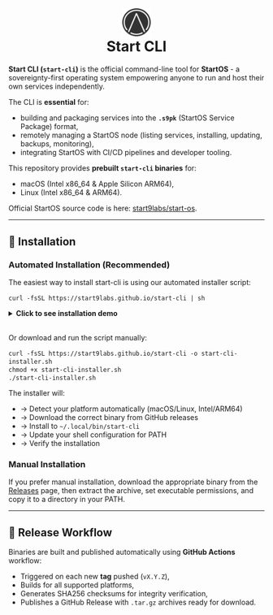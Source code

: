 <div align="center">
  <img src="https://raw.githubusercontent.com/Start9Labs/start-os/refs/heads/master/web/projects/shared/assets/img/icon.png" alt="Project Logo" width="11%" />
  <h1 style="margin-top: 0;">Start CLI</h1>
</div>

**Start CLI (`start-cli`)** is the official command-line tool for **StartOS** - a sovereignty-first operating system empowering anyone to run and host their own services independently.

The CLI is **essential** for:  
- building and packaging services into the **`.s9pk`** (StartOS Service Package) format,  
- remotely managing a StartOS node (listing services, installing, updating, backups, monitoring),  
- integrating StartOS with CI/CD pipelines and developer tooling.  

This repository provides **prebuilt `start-cli` binaries** for:  
- macOS (Intel x86_64 & Apple Silicon ARM64),  
- Linux (Intel x86_64 & ARM64).  

Official StartOS source code is here: [start9labs/start-os](https://github.com/start9labs/start-os).  

---

## 🔧 Installation

### Automated Installation (Recommended)

The easiest way to install start-cli is using our automated installer script:
```
curl -fsSL https://start9labs.github.io/start-cli | sh
```
<details>
  <summary><b>Click to see installation demo</b><br><br></summary>
  <img src=".github/start-cli-installer-demo.webp" width="600" alt="Start CLI Installer demo animation"/>
  <br>
</details>

Or download and run the script manually:
```
curl -fsSL https://start9labs.github.io/start-cli -o start-cli-installer.sh
chmod +x start-cli-installer.sh
./start-cli-installer.sh
```

The installer will:
- → Detect your platform automatically (macOS/Linux, Intel/ARM64)
- → Download the correct binary from GitHub releases
- → Install to `~/.local/bin/start-cli`
- → Update your shell configuration for PATH
- → Verify the installation

### Manual Installation

If you prefer manual installation, download the appropriate binary from the [Releases](https://github.com/Start9Labs/start-cli/releases) page, then extract the archive, set executable permissions, and copy it to a directory in your PATH.

---

## 🔄 Release Workflow

Binaries are built and published automatically using **GitHub Actions** workflow:  

- Triggered on each new **tag** pushed (`vX.Y.Z`),  
- Builds for all supported platforms,  
- Generates SHA256 checksums for integrity verification,  
- Publishes a GitHub Release with `.tar.gz` archives ready for download.  
